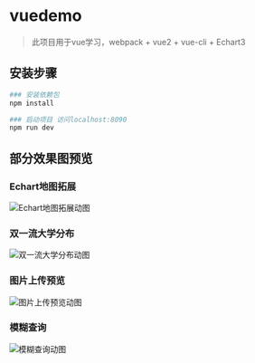 # vuedemo
> 此项目用于vue学习，webpack +  vue2 + vue-cli + Echart3

## 安装步骤
``` bash
### 安装依赖包
npm install

### 启动项目 访问localhost:8090
npm run dev
```
## 部分效果图预览

### Echart地图拓展
![Echart地图拓展动图](https://raw.githubusercontent.com/LonHon/some-resource/master/vue-demo-img/map-pie.giff)

### 双一流大学分布
![双一流大学分布动图](https://raw.githubusercontent.com/LonHon/some-resource/master/vue-demo-img/syl.gif)

### 图片上传预览
![图片上传预览动图](https://raw.githubusercontent.com/LonHon/some-resource/master/vue-demo-img/imgupload.gif)

### 模糊查询
![模糊查询动图](https://raw.githubusercontent.com/LonHon/some-resource/master/vue-demo-img/search.gif)
